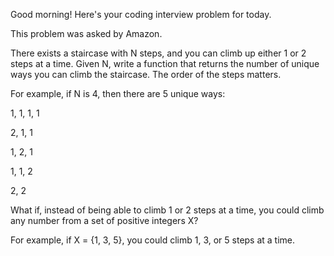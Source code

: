Good morning! Here's your coding interview problem for today.

This problem was asked by Amazon.

There exists a staircase with N steps, and you can climb up 
either 1 or 2 steps at a time. Given N, write a function that 
returns the number of unique ways you can climb the staircase. 
The order of the steps matters.

For example, if N is 4, then there are 5 unique ways:

1,  1,  1,  1

2,  1,  1

1,  2,  1

1,  1,   2

2,  2

What if, instead of being able to climb 1 or 2 steps at a time, 
you could climb any number from a set of positive integers X? 

For example, if X = {1, 3, 5}, you could climb 1, 3, or 5 steps at a time.

